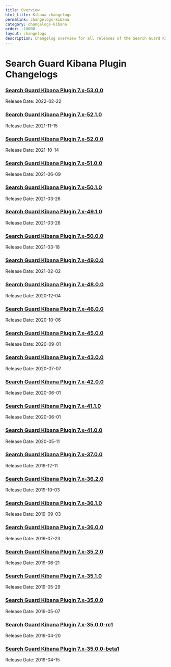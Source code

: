 ```yaml
---
title: Overview
html_title: Kibana changelogs
permalink: changelogs-kibana
category: changelogs-kibana
order: -10000
layout: changelogs
description: Changelog overview for all releases of the Search Guard Kibana Plugin that adds access control and session management.
---
```


<!--- Copyright 2024 floragunn GmbH -->

# Search Guard Kibana Plugin Changelogs

### [Search Guard Kibana Plugin 7.x-53.0.0](../_changelogs/changelog_kibana_7_x_53_0_0.md)

Release Date: 2022-02-22

### [Search Guard Kibana Plugin 7.x-52.1.0](../_changelogs/changelog_kibana_7_x_52_1_0.md)

Release Date: 2021-11-15

### [Search Guard Kibana Plugin 7.x-52.0.0](../_changelogs/changelog_kibana_7_x_52_0_0.md)

Release Date: 2021-10-14

### [Search Guard Kibana Plugin 7.x-51.0.0](../_changelogs/changelog_kibana_7_x_51_0_0.md)

Release Date: 2021-06-09

### [Search Guard Kibana Plugin 7.x-50.1.0](../_changelogs/changelog_kibana_7_x_50_1_0.md)

Release Date: 2021-03-26

### [Search Guard Kibana Plugin 7.x-49.1.0](../_changelogs/changelog_kibana_7_x_49_1_0.md)

Release Date: 2021-03-26

### [Search Guard Kibana Plugin 7.x-50.0.0](../_changelogs/changelog_kibana_7_x_50_0_0.md)

Release Date: 2021-03-18

### [Search Guard Kibana Plugin 7.x-49.0.0](../_changelogs/changelog_kibana_7_x_49_0_0.md)

Release Date: 2021-02-02

### [Search Guard Kibana Plugin 7.x-48.0.0](../_changelogs/changelog_kibana_7_x_48_0_0.md)

Release Date: 2020-12-04

### [Search Guard Kibana Plugin 7.x-46.0.0](../_changelogs/changelog_kibana_7_x_46_0_0.md)

Release Date: 2020-10-06

### [Search Guard Kibana Plugin 7.x-45.0.0](../_changelogs/changelog_kibana_7_x_45_0_0.md)

Release Date: 2020-09-01

### [Search Guard Kibana Plugin 7.x-43.0.0](../_changelogs/changelog_kibana_7_x_43_0_0.md)

Release Date: 2020-07-07

### [Search Guard Kibana Plugin 7.x-42.0.0](../_changelogs/changelog_kibana_7_x_42_0_0.md)

Release Date: 2020-06-01

### [Search Guard Kibana Plugin 7.x-41.1.0](../_changelogs/changelog_kibana_7_x_41_1_0.md)

Release Date: 2020-06-01

### [Search Guard Kibana Plugin 7.x-41.0.0](../_changelogs/changelog_kibana_7_x_41_0_0.md)

Release Date: 2020-05-11

### [Search Guard Kibana Plugin 7.x-37.0.0](../_changelogs/changelog_kibana_7_x_37_0_0.md)

Release Date: 2019-12-11

### [Search Guard Kibana Plugin 7.x-36.2.0](../_changelogs/changelog_kibana_7_x_36_2_0.md)

Release Date: 2019-10-03

### [Search Guard Kibana Plugin 7.x-36.1.0](../_changelogs/changelog_kibana_7_x_36_1_0.md)

Release Date: 2019-09-03

### [Search Guard Kibana Plugin 7.x-36.0.0](../_changelogs/changelog_kibana_7_x_36_0_0.md)

Release Date: 2019-07-23

### [Search Guard Kibana Plugin 7.x-35.2.0](../_changelogs/changelog_kibana_7_x_35_2_0.md)

Release Date: 2019-06-21

### [Search Guard Kibana Plugin 7.x-35.1.0](../_changelogs/changelog_kibana_7_x_35_1_0.md)

Release Date: 2019-05-29


### [Search Guard Kibana Plugin 7.x-35.0.0](../_changelogs/changelog_kibana_7_x_35_0_0.md)

Release Date: 2019-05-07

### [Search Guard Kibana Plugin 7.x-35.0.0-rc1](../_changelogs/changelog_kibana_7_x_35_0_0_rc1.md)

Release Date: 2019-04-20

### [Search Guard Kibana Plugin 7.x-35.0.0-beta1](../_changelogs/changelog_kibana_7_x_35_0_0_beta1.md)

Release Date: 2019-04-15

